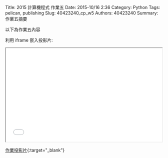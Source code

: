 Title: 2015 計算機程式 作業五
Date: 2015-10/16 2:36
Category: Python
Tags: pelican, publishing
Slug: 40423240_cp_w5
Authors: 40423240
Summary: 作業五摘要

以下為作業五內容

利用 iframe 嵌入投影片:

<iframe src="40423240_cp_w5_p.html" width="500" height="300"></iframe>

[作業投影片](40423240_cp_w5_p.html){:target="_blank"}
